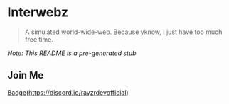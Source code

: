 # Interwebz

> A simulated world-wide-web. Because yknow, I just have too much free time.

*Note: This README is a pre-generated stub*

## Join Me

[Badge](https://github.com/Rayzr522/ProjectResources/raw/master/RayzrDev/badge-small.png)(https://discord.io/rayzrdevofficial)
